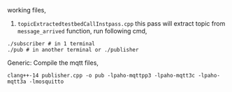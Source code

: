 working files,

1. `topicExtractedtestbedCallInstpass.cpp` this pass will extract topic from `message_arrived` function, run following cmd,
```
./subscriber # in 1 terminal
./pub # in another terminal or ./publisher
```


Generic:
Compile the mqtt files,
```
clang++-14 publisher.cpp -o pub -lpaho-mqttpp3 -lpaho-mqtt3c -lpaho-mqtt3a -lmosquitto
```
